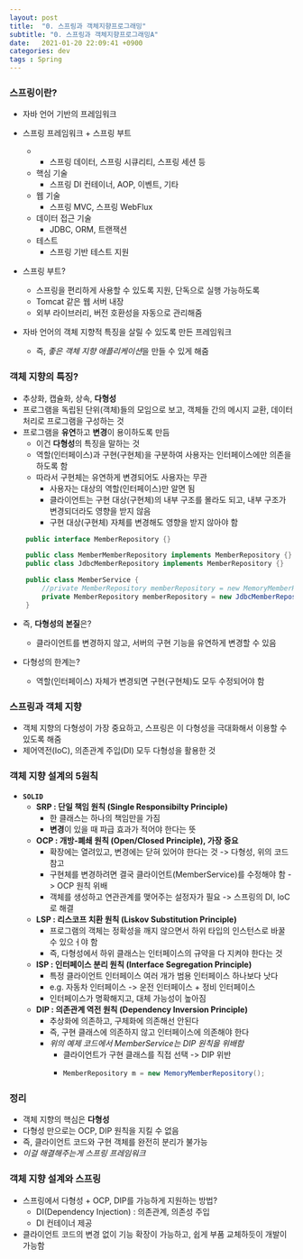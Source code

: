```yaml
---
layout: post
title:  "0. 스프링과 객체지향프로그래밍"
subtitle: "0. 스프링과 객체지향프로그래밍A"
date:   2021-01-20 22:09:41 +0900
categories: dev
tags : Spring
---
```



### 스프링이란?
- 자바 언어 기반의 프레임워크
- 스프링 프레임워크 + 스프링 부트
  - + 스프링 데이터, 스프링 시큐리티, 스프링 세션 등
  - 핵심 기술
    - 스프링 DI 컨테이너, AOP, 이벤트, 기타
  - 웹 기술
    - 스프링 MVC, 스프링 WebFlux
  - 데이터 접근 기술
    - JDBC, ORM, 트랜잭션
  - 테스트
    - 스프링 기반 테스트 지원

- 스프링 부트?
  - 스프링을 편리하게 사용할 수 있도록 지원, 단독으로 실행 가능하도록
  -  Tomcat 같은 웹 서버 내장
  -  외부 라이브러리, 버전 호환성을 자동으로 관리해줌

- 자바 언어의 객체 지향적 특징을 살릴 수 있도록 만든 프레임워크
  - 즉, *좋은 객체 지향 애플리케이션*을 만들 수 있게 해줌

### 객체 지향의 특징?
- 추상화, 캡슐화, 상속, **다형성**
- 프로그램을 독립된 단위(객체)들의 모임으로 보고, 객체들 간의 메시지 교환, 데이터 처리로 프로그램을 구성하는 것
- 프로그램을 **유연**하고 **변경**이 용이하도록 만듬
  - 이건 **다형성**의 특징을 말하는 것
  - 역할(인터페이스)과 구현(구현체)을 구분하여 사용자는 인터페이스에만 의존을 하도록 함
  - 따라서 구현체는 유연하게 변경되어도 사용자는 무관
    - 사용자는 대상의 역할(인터페이스)만 알면 됨
    - 클라이언트는 구현 대상(구현체)의 내부 구조를 몰라도 되고, 내부 구조가 변경되더라도 영향을 받지 않음
    - 구현 대상(구현체) 자체를 변경해도 영향을 받지 않아야 함

```java
    public interface MemberRepository {}

    public class MemberMemberRepository implements MemberRepository {}
    public class JdbcMemberRepository implements MemberRepository {}
```
```java
    public class MemberService {
        //private MemberRepository memberRepository = new MemoryMemberRepository();
        private MemberRepository memberRepository = new JdbcMemberRepository();
    }
```
- 즉, **다형성의 본질**은?  
  - 클라이언트를 변경하지 않고, 서버의 구현 기능을 유연하게 변경할 수 있음

- 다형성의 한계는?
  - 역할(인터페이스) 자체가 변경되면 구현(구현체)도 모두 수정되어야 함



### 스프링과 객체 지향
- 객체 지향의 다형성이 가장 중요하고, 스프링은 이 다형성을 극대화해서 이용할 수 있도록 해줌
- 제어역전(IoC), 의존관계 주입(DI) 모두 다형성을 활용한 것


### 객체 지향 설계의 5원칙
- **`SOLID`**
  - **SRP : 단일 책임 원칙 (Single Responsibilty Principle)**
    - 한 클래스는 하나의 책임만을 가짐
    - **변경**이 있을 때 파급 효과가 적어야 한다는 뜻
  - **OCP : 개방-폐쇄 원칙 (Open/Closed Principle), 가장 중요**
    - 확장에는 열려있고, 변경에는 닫혀 있어야 한다는 것 -> 다형성, 위의 코드 참고
    - 구현체를 변경하려면 결국 클라이언트(MemberService)를 수정해야 함 -> OCP 원칙 위배
    - 객체를 생성하고 연관관계를 맺어주는 설정자가 필요 -> 스프링의 DI, IoC로 해결
  - **LSP : 리스코프 치환 원칙 (Liskov Substitution Principle)**
    - 프로그램의 객체는 정확성을 깨지 않으면서 하위 타입의 인스턴스로 바꿀 수 있으ㅓ야 함
    - 즉, 다형성에서 하위 클래스는 인터페이스의 규약을 다 지켜야 한다는 것
  - **ISP : 인터페이스 분리 원칙 (Interface Segregation Principle)**
    - 특정 클라이언트 인터페이스 여러 개가 범용 인터페이스 하나보다 낫다
    - e.g. 자동차 인터페이스 -> 운전 인터페이스 + 정비 인터페이스
    - 인터페이스가 명확해지고, 대체 가능성이 높아짐
  - **DIP : 의존관계 역전 원칙 (Dependency Inversion Principle)**
    - 추상화에 의존하고, 구체화에 의존해선 안된다
    - 즉, 구현 클래스에 의존하지 않고 인터페이스에 의존해야 한다
    - *위의 예제 코드에서 MemberService는 DIP 원칙을 위배함*
      - 클라이언트가 구현 클래스를 직접 선택 -> DIP 위반
      - ```java
        MemberRepository m = new MemoryMemberRepository();
        ```
    

### 정리
- 객체 지향의 핵심은 **다형성**
- 다형성 만으로는 OCP, DIP 원칙을 지킬 수 없음
- 즉, 클라이언트 코드와 구현 객체를 완전히 분리가 불가능
- *이걸 해결해주는게 스프링 프레임워크*



### 객체 지향 설계와 스프링
- 스프링에서 다형성 + OCP, DIP를 가능하게 지원하는 방법?
  - DI(Dependency Injection) : 의존관계, 의존성 주입
  - DI 컨테이너 제공
- 클라이언트 코드의 변경 없이 기능 확장이 가능하고, 쉽게 부품 교체하듯이 개발이 가능함